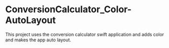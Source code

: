 # ConversionCalculator_Color-AutoLayout
This project uses the conversion calculator swift application and adds color and makes the app auto layout. 
